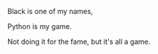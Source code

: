 Black is one of my names,

Python is my game.

Not doing it for the fame, but it's all a game.

<!---
blackinkcyber/blackinkcyber is a ✨ special ✨ repository because its `README.md` (this file) appears on your GitHub profile.
You can click the Preview link to take a look at your changes.
--->
